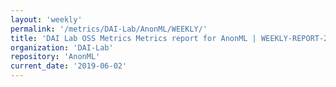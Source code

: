 ```yaml
---
layout: 'weekly'
permalink: '/metrics/DAI-Lab/AnonML/WEEKLY/'
title: 'DAI Lab OSS Metrics Metrics report for AnonML | WEEKLY-REPORT-2019-06-02'
organization: 'DAI-Lab'
repository: 'AnonML'
current_date: '2019-06-02'
---
```

